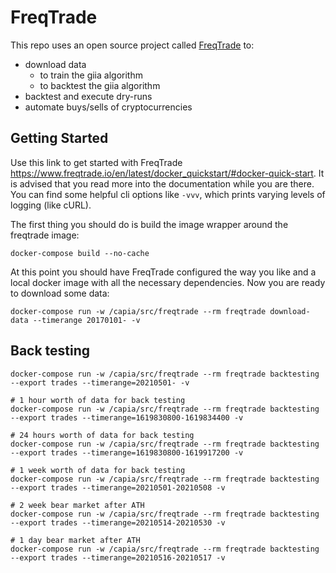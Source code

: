# FreqTrade
This repo uses an open source project called [FreqTrade](https://github.com/freqtrade/freqtrade) to:
- download data
  - to train the giia algorithm
  - to backtest the giia algorithm
- backtest and execute dry-runs
- automate buys/sells of cryptocurrencies

## Getting Started
Use this link to get started with FreqTrade https://www.freqtrade.io/en/latest/docker_quickstart/#docker-quick-start. 
It is advised that you read more into the documentation while you are there. You can find some helpful cli options like 
`-vvv`, which prints varying levels of logging (like cURL). 

The first thing you should do is build the image wrapper around the freqtrade image:
```
docker-compose build --no-cache
```

At this point you should have FreqTrade configured the way you like and a local docker image with all the necessary 
dependencies. Now you are ready to download some data:
```
docker-compose run -w /capia/src/freqtrade --rm freqtrade download-data --timerange 20170101- -v
```

## Back testing
```
docker-compose run -w /capia/src/freqtrade --rm freqtrade backtesting --export trades --timerange=20210501- -v

# 1 hour worth of data for back testing
docker-compose run -w /capia/src/freqtrade --rm freqtrade backtesting --export trades --timerange=1619830800-1619834400 -v

# 24 hours worth of data for back testing
docker-compose run -w /capia/src/freqtrade --rm freqtrade backtesting --export trades --timerange=1619830800-1619917200 -v

# 1 week worth of data for back testing
docker-compose run -w /capia/src/freqtrade --rm freqtrade backtesting --export trades --timerange=20210501-20210508 -v

# 2 week bear market after ATH
docker-compose run -w /capia/src/freqtrade --rm freqtrade backtesting --export trades --timerange=20210514-20210530 -v

# 1 day bear market after ATH
docker-compose run -w /capia/src/freqtrade --rm freqtrade backtesting --export trades --timerange=20210516-20210517 -v
```
